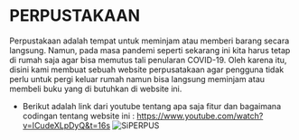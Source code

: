 # PERPUSTAKAAN
Perpustakaan adalah tempat untuk meminjam atau memberi barang secara langsung. Namun, pada masa pandemi seperti sekarang ini kita harus tetap di rumah saja agar bisa memutus tali penularan COVID-19. Oleh karena itu, disini kami membuat sebuah website perpusatakaan agar pengguna tidak perlu untuk pergi keluar rumah namun bisa langsung meminjam atau membeli buku yang di butuhkan di website ini. 
- Berikut adalah link dari youtube tentang apa saja fitur dan bagaimana codingan tentang website ini : https://www.youtube.com/watch?v=ICudeXLpDyQ&t=16s
![SiPERPUS](https://user-images.githubusercontent.com/63888291/123754301-f0430800-d8e4-11eb-935d-10ccd3abef7c.png)
